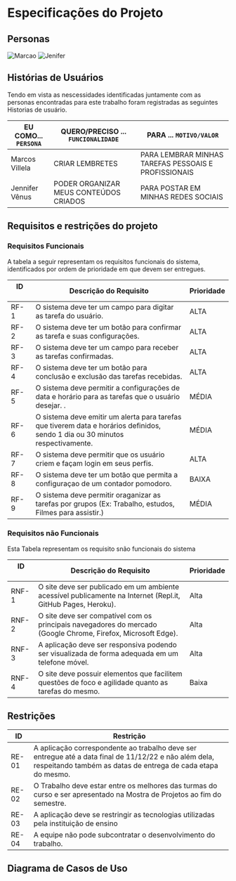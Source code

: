 # Especificações do Projeto




 



## Personas
![Marcao](https://tvshowbrasil.online/wp-content/uploads/2022/09/persona1.jpg)
![Jenifer](https://tvshowbrasil.online/wp-content/uploads/2022/09/persona2.jpg)




## Histórias de Usuários

Tendo em vista as nescessidades identificadas juntamente com as personas encontradas para este trabalho foram registradas as seguintes Historias de usuário. 

|EU COMO... `PERSONA`| QUERO/PRECISO ... `FUNCIONALIDADE` |PARA ... `MOTIVO/VALOR` |  
|--------------------|-------------------------------------------------------------|-----------------------------------------------------|
|Marcos Villela      | CRIAR LEMBRETES                                             | PARA LEMBRAR MINHAS TAREFAS PESSOAIS E PROFISSIONAIS|
|Jennifer Vênus       |PODER ORGANIZAR MEUS CONTEÚDOS CRIADOS                      |PARA POSTAR EM MINHAS REDES SOCIAIS                  |



## Requisitos e restrições do projeto 


### Requisitos Funcionais
A tabela a seguir representam os requisitos funcionais do sistema, identificados por ordem de prioridade em que devem ser entregues. 

| ID ⠀⠀⠀| Descrição do Requisito  | Prioridade |
|------|-----------------------------------------|----|
|RF-1 |O sistema deve ter um campo para digitar as tarefa do usuário.  | ALTA | 
|RF-2 |O sistema deve ter um botão para confirmar as tarefa e suas configurações.   | ALTA |
|RF-3 |O sistema deve ter um campo para receber as tarefas confirmadas.  | ALTA | 
|RF-4 |O  sistema deve ter um botão para conclusão e exclusão das tarefas recebidas.    | ALTA |
|RF-5 |O sistema deve permitir a configurações de data e horário para as tarefas que o usuário desejar. .  |  MÉDIA | 
|RF-6 |O sistema deve emitir um alerta para tarefas que tiverem data e horários definidos, sendo 1 dia ou 30 minutos respectivamente.    | MÉDIA |
|RF-7 |O sistema deve permitir que os usuário criem e façam login em seus perfis.   | ALTA | 
|RF-8 |O sistema deve ter um botão que permita a configuraçao de um contador pomodoro.     | BAIXA |
|RF-9 |O sistema deve permitir oraganizar as tarefas por grupos (Ex: Trabalho, estudos, Filmes para assistir.) | MÉDIA |

### Requisitos não Funcionais
Esta Tabela representam os requisito snão funcionais do sistema 

| ID ⠀⠀⠀| Descrição do Requisito  | Prioridade |
|------|-----------------------------------------|----|
|RNF-1 |O site deve ser publicado em um ambiente acessível publicamente na Internet (Repl.it, GitHub Pages, Heroku). |Alta |
|RNF-2 |O site deve ser compatível com os principais navegadores do mercado (Google Chrome, Firefox, Microsoft Edge).|Alta |
|RNF-3 |A aplicação deve ser responsiva podendo ser visualizada de forma adequada em um telefone móvel.|Alta |
|RNF-4 |O site deve possuir elementos que facilitem questões de foco e agilidade quanto as tarefas do mesmo.|Baixa |




## Restrições


|ID| Restrição                                                                          |
|--|------------------------------------------------------------------------------------|
|RE-01| A aplicação correspondente ao trabalho deve ser entregue até a data final de 11/12/22 e não além dela, respeitando também as datas de entrega de cada etapa do mesmo. |
|RE-02| O Trabalho deve estar entre os melhores das turmas do curso e ser apresentado na Mostra de Projetos ao fim do semestre.|
|RE-03| A aplicação deve se restringir as tecnologias utilizadas pela instituição de ensino|
|RE-04| A equipe não pode subcontratar o desenvolvimento do trabalho.|




## Diagrama de Casos de Uso


